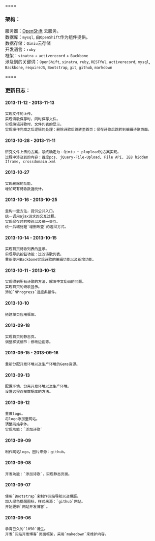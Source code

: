 ﻿
[0]: http://www.openshift.com

====

### 架构：
服务器：[OpenShift][0] 云服务。  
数据库：`mysql`, 由`OpenShift`作为组件提供。  
数据存储：`Qiniu`云存储  
开发语言：`ruby`  
框架：`sinatra` + `activerecord` + `Backbone`  
涉及到的关键词：`OpenShift`, `sinatra`, `ruby`, `RESTful`, `activerecord`, `mysql`, `Backbone`, `requireJS`, `Bootstrap`, `git`, `github`, `markdown`  

====

### 更新日志：

#### 2013-11-12 - 2013-11-13
    实现文件的上传。  
    实现诗歌保存时，同时保存文件。  
    实现编辑诗歌时，文件列表的显示。  
    实现操作完成之后逻辑的处理：删除诗歌后跳转至首页；保存诗歌后跳转到编辑诗歌页面。

#### 2013-10-28 - 2013-11-11
    研究文件上传的方案，最终确定为：Qiniu + plupload的方案实现。  
    过程中涉及到的内容：百度pcs, jQuery-File-Upload, File API, IE8 hidden Iframe, crossdomain.xml
#### 2013-10-27
    实现删除的功能。  
    增加现有诗歌数据统计。

#### 2013-10-16 - 2013-10-25
    重构一些方法，提供公共入口。  
    统一调用ajax请求的交互过程。
    实现保存时的校验以及统一交互。
    统一后端处理`增删改查`的返回方式。

#### 2013-10-14 - 2013-10-15
    实现首页诗歌列表的显示。  
    实现导航按钮功能：过滤诗歌列表。  
    重新使用Backbone实现诗歌的编辑功能以及新增功能。

#### 2013-10-11 - 2013-10-12
    实现得到所有诗歌的方法，解决中文乱码的问题。  
    实现首页的诗歌显示。  
    添加`NProgress`进度条插件。

#### 2013-10-10
    搭建单页应用框架。

#### 2013-09-18
    实现首页的静态页。  
    调整样式细节：修改边距等。

#### 2013-09-15 - 2013-09-16
    重新分配开发环境以及生产环境的Gems资源。  
    
#### 2013-09-13
    配置环境，分离开发环境以及生产环境。
    设置远程连接数据库的方法。
    
#### 2013-09-12
    重做logo。  
    将logo添加至网站。
    调整网站字体。
    实现功能：`添加诗歌`
    
#### 2013-09-09
    制作网站logo，图片来源：github。
    
#### 2013-09-08
    开发功能：`添加诗歌`，实现静态页面。
    
#### 2013-09-07
    使用`Bootstrap`来制作网站导航以及模版。  
    加入绿色提醒图标，样式来源：`github`网站。  
    开始更新`网站开发博客`。

#### 2013-09-06  
    孕育已久的`1050`诞生。  
    开发`网站开发博客`页面框架，采用`makedown`来维护内容。





    


    
